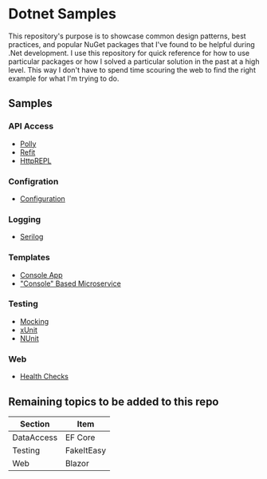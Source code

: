 # Dotnet Samples

This repository's purpose is to showcase common design patterns, best practices, and popular NuGet packages that I've found to be helpful during .Net development. I use this repository for quick reference for how to use particular packages or how I solved a particular solution in the past at a high level. This way I don't have to spend time scouring the web to find the right example for what I'm trying to do.

## Samples

### API Access

* [Polly](APIAccess/Polly/)
* [Refit](APIAccess/Refit/)
* [HttpREPL](APIAccess/HttpREPL/)

### Configration

* [Configuration](Configuration/)

### Logging

* [Serilog](Logging/SerilogExample/)

### Templates

* [Console App](Templates/ConsoleApp/)
* ["Console" Based Microservice](Templates/ConsoleApp-Microservice/)

### Testing

* [Mocking](Testing/Mocking/)
* [xUnit](Testing/xUnit/)
* [NUnit](Testing/NUnit/)

### Web

* [Health Checks](Web/HealthEndpoints/)

## Remaining topics to be added to this repo

| Section    | Item       |
| ---------- | ---------- |
| DataAccess | EF Core    |
| Testing    | FakeItEasy |
| Web        | Blazor     |
